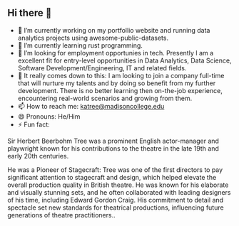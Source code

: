 ## Hi there 👋

- 🔭 I’m currently working on my portfollio website and running data analytics projects using awesome-public-datasets.
- 🌱 I’m currently learning rust programming.
- 🤔 I’m looking for employment opportunies in tech. Presently I am a excellent fit for entry-level opportunities in Data Analytics, Data Science, Software Development/Engineering, IT and related fields.
- 👯 It really comes down to this: I am looking to join a company full-time that will nurture my talents and by doing so benefit from my further development. There is no better learning then on-the-job experience, encountering real-world scenarios and growing from them.
- 📫 How to reach me: katree@madisoncollege.edu 
- 😄 Pronouns: He/Him
- ⚡ Fun fact:

Sir Herbert Beerbohm Tree was a prominent English actor-manager and playwright known for his contributions to the theatre in the late 19th and early 20th centuries.

He was a Pioneer of Stagecraft: Tree was one of the first directors to pay significant attention to stagecraft and design, which helped elevate the overall production quality in British theatre. He was known for his elaborate and visually stunning sets, and he often collaborated with leading designers of his time, including Edward Gordon Craig. His commitment to detail and spectacle set new standards for theatrical productions, influencing future generations of theatre practitioners..
<!--
**kellertree/kellertree** is a ✨ _special_ ✨ repository because its `README.md` (this file) appears on your GitHub profile.

Here are some ideas to get you started:

- 🔭 I’m currently working on ...
- 🌱 I’m currently learning ...
- 👯 I’m looking to collaborate on ...
- 🤔 I’m looking for help with ...
- 💬 Ask me about ...
- 📫 How to reach me: ...
- 😄 Pronouns: ...
- ⚡ Fun fact: ...
-->

